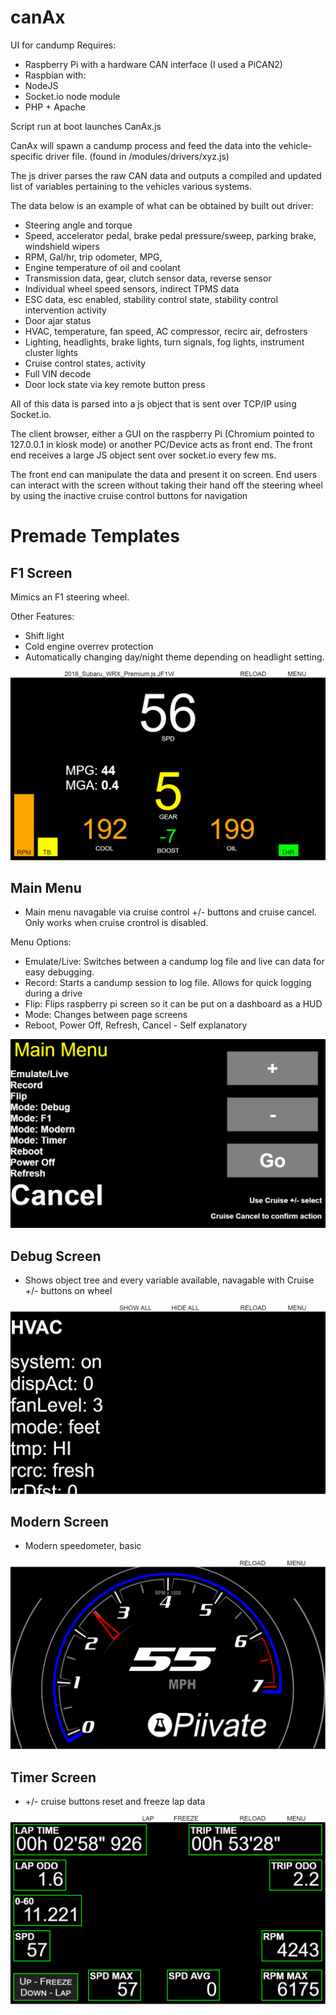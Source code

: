# canAx
UI for candump
Requires:
- Raspberry Pi with a hardware CAN interface (I used a PiCAN2)
- Raspbian with:
- NodeJS
- Socket.io node module
- PHP + Apache

Script run at boot launches CanAx.js

CanAx will spawn a candump process and feed the data into the vehicle-specific driver file. (found in /modules/drivers/xyz.js)

The js driver parses the raw CAN data and outputs a compiled and updated list of variables pertaining to the vehicles various systems.

The data below is an example of what can be obtained by built out driver:

- Steering angle and torque
- Speed, accelerator pedal, brake pedal pressure/sweep, parking brake, windshield wipers
- RPM, Gal/hr, trip odometer, MPG, 
- Engine temperature of oil and coolant
- Transmission data, gear, clutch sensor data, reverse sensor
- Individual wheel speed sensors, indirect TPMS data
- ESC data, esc enabled, stability control state, stability control intervention activity
- Door ajar status
- HVAC, temperature, fan speed, AC compressor, recirc air, defrosters
- Lighting, headlights, brake lights, turn signals, fog lights, instrument cluster lights
- Cruise control states, activity
- Full VIN decode
- Door lock state via key remote button press

All of this data is parsed into a js object that is sent over TCP/IP using Socket.io.

The client browser, either a GUI on the raspberry Pi (Chromium pointed to 127.0.0.1 in kiosk mode) or another PC/Device acts as front end.
The front end receives a large JS object sent over socket.io every few ms.

The front end can manipulate the data and present it on screen. 
End users can interact with the screen without taking their hand off the steering wheel by using the inactive cruise control buttons for navigation


# Premade Templates
## F1 Screen

Mimics an F1 steering wheel.

Other Features:
- Shift light
- Cold engine overrev protection
- Automatically changing day/night theme depending on headlight setting.

![F1 Screen](/screenshots/f1.png)
## Main Menu
- Main menu navagable via cruise control +/- buttons and cruise cancel. Only works when cruise crontrol is disabled.

Menu Options:

- Emulate/Live: Switches between a candump log file and live can data for easy debugging.
- Record: Starts a candump session to log file. Allows for quick logging during a drive
- Flip: Flips raspberry pi screen so it can be put on a dashboard as a HUD
- Mode: Changes between page screens
- Reboot, Power Off, Refresh, Cancel - Self explanatory

![Menu Screen](/screenshots/menu.png)
## Debug Screen
- Shows object tree and every variable available, navagable with Cruise +/- buttons on wheel

![Debug Screen](/screenshots/debug.png)
## Modern Screen
- Modern speedometer, basic

![Modern Screen](/screenshots/modern.png)
## Timer Screen
- +/- cruise buttons reset and freeze lap data

![Timer Screen](/screenshots/timer.png)
